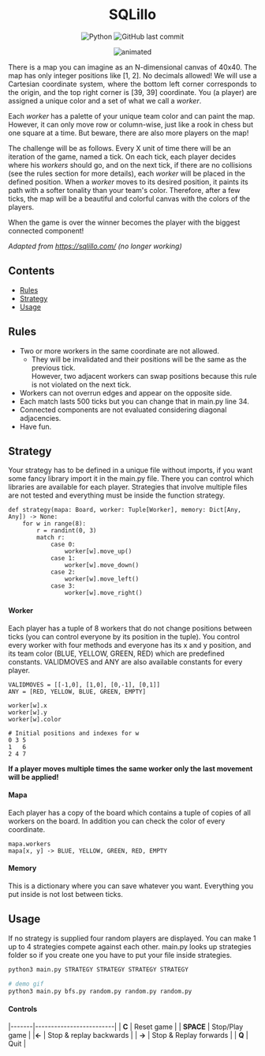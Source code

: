 
<h1 align="center"> SQLillo </h1>

<div align="center">
  <img alt="Python" src="https://img.shields.io/badge/python-v3.10+-blue.svg">
  <img alt="GitHub last commit" src="https://img.shields.io/github/last-commit/CPerezRuiz335/SQLillo?color=informational">

 </div>
 
<p align="center">
  <img src="media/output.gif" alt="animated" />
</p>

<p align="justify"> 
There is a map you can imagine as an N-dimensional canvas of 40x40. 
The map has only integer positions like [1, 2]. No decimals allowed! 
We will use a Cartesian coordinate system, where the bottom left corner
corresponds to the origin, and the top right corner is [39, 39] coordinate. 
You (a player) are assigned a unique color and a set of what we call a <i>worker</i>.

Each <i>worker</i> has a palette of your unique team color and can paint the map. 
However, it can only move row or column-wise, just like a rook in chess but one square 
at a time. But beware, there are also more players on the map!

The challenge will be as follows. Every X unit of time there will be an iteration of 
the game, named a tick. On each tick, each player decides where his <i>workers</i> should go, and
on the next tick, if there are no collisions (see the rules section for more details), each
<i>worker</i> will be placed in the defined position. When a <i>worker</i> moves to its desired position, 
it paints its path with a softer tonality than your team's color. Therefore, 
after a few ticks, the map will be a beautiful and colorful canvas with the colors of the players. 

When the game is over the winner becomes the player with the biggest connected component!  
</p>
  
_Adapted from https://sqlillo.com/  (no longer working)_

Contents
---------

* [Rules](#rules)
* [Strategy](#strategy)
* [Usage](#usage)

## Rules

+ Two or more workers in the same coordinate are not allowed.
  * They will be invalidated and their positions will be the same as the previous tick.\
    However, two adjacent workers can swap positions because this rule is not violated 
    on the next tick.
+ Workers can not overrun edges and appear on the opposite side.
+ Each match lasts 500 ticks but you can change that in main.py line 34.
+ Connected components are not evaluated considering diagonal adjacencies.
+ Have fun.

## Strategy

Your strategy has to be defined in a unique file without imports, if you want some fancy
library import it in the main.py file. There you can control which libraries are available 
for each player. Strategies that involve multiple files are not tested and everything must
be inside the function strategy.

```
def strategy(mapa: Board, worker: Tuple[Worker], memory: Dict[Any, Any]) -> None:
    for w in range(8):
        r = randint(0, 3)
        match r:
            case 0:
                worker[w].move_up()
            case 1:
                worker[w].move_down()
            case 2:
                worker[w].move_left()
            case 3:
                worker[w].move_right()
```

#### Worker

Each player has a tuple of 8 workers that do not change positions between ticks (you can control everyone
by its position in the tuple). You control every worker with four methods and everyone has its x and y position,
and its team color (BLUE, YELLOW, GREEN, RED) which are predefined constants. VALIDMOVES and ANY are also available 
constants for every player.

```
VALIDMOVES = [[-1,0], [1,0], [0,-1], [0,1]]
ANY = [RED, YELLOW, BLUE, GREEN, EMPTY]

worker[w].x
worker[w].y
worker[w].color

# Initial positions and indexes for w
0 3 5
1   6
2 4 7
```

**If a player moves multiple times the same worker only the last movement will be applied!**

#### Mapa

Each player has a copy of the board which contains a tuple of copies of all workers on the board. 
In addition you can check the color of every coordinate.

```
mapa.workers
mapa[x, y] -> BLUE, YELLOW, GREEN, RED, EMPTY
```

#### Memory

This is a dictionary where you can save whatever you want. Everything you put inside is not lost between ticks.

## Usage

If no strategy is supplied four random players are displayed. You can make 1 up to 4 strategies compete against each other.
main.py looks up strategies folder so if you create one you have to put your file inside strategies.

```sh
python3 main.py STRATEGY STRATEGY STRATEGY STRATEGY

# demo gif
python3 main.py bfs.py random.py random.py random.py
```

#### Controls


|-------|-------------------------|
| **C**     | Reset game              |
| **SPACE** | Stop/Play game          |
|**←**      | Stop & replay backwards |
| **→**     | Stop & Replay forwards  |
| **Q**     | Quit                    |



